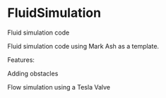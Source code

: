 # FluidSimulation
Fluid simulation code


Fluid simulation code using Mark Ash as a template.

Features:

Adding obstacles

Flow simulation using a Tesla Valve
